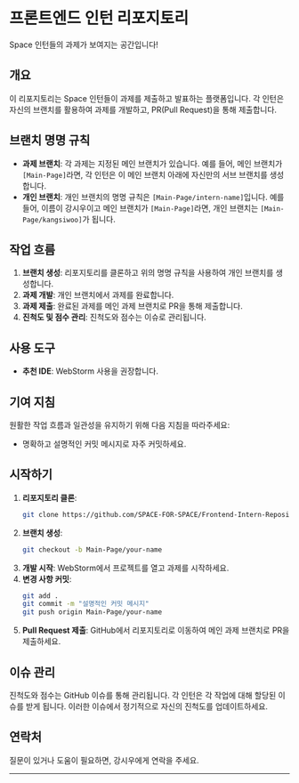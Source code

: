# 프론트엔드 인턴 리포지토리

Space 인턴들의 과제가 보여지는 공간입니다!

## 개요

이 리포지토리는 Space 인턴들이 과제를 제출하고 발표하는 플랫폼입니다. 각 인턴은 자신의 브랜치를 활용하여 과제를 개발하고, PR(Pull Request)을 통해 제출합니다.

## 브랜치 명명 규칙

- **과제 브랜치**: 각 과제는 지정된 메인 브랜치가 있습니다. 예를 들어, 메인 브랜치가 `[Main-Page]`라면, 각 인턴은 이 메인 브랜치 아래에 자신만의 서브 브랜치를 생성합니다.
- **개인 브랜치**: 개인 브랜치의 명명 규칙은 `[Main-Page/intern-name]`입니다. 예를 들어, 이름이 강시우이고 메인 브랜치가 `[Main-Page]`라면, 개인 브랜치는 `[Main-Page/kangsiwoo]`가 됩니다.

## 작업 흐름

1. **브랜치 생성**: 리포지토리를 클론하고 위의 명명 규칙을 사용하여 개인 브랜치를 생성합니다.
2. **과제 개발**: 개인 브랜치에서 과제를 완료합니다.
3. **과제 제출**: 완료된 과제를 메인 과제 브랜치로 PR을 통해 제출합니다.
4. **진척도 및 점수 관리**: 진척도와 점수는 이슈로 관리됩니다.

## 사용 도구

- **추천 IDE**: WebStorm 사용을 권장합니다.

## 기여 지침

원활한 작업 흐름과 일관성을 유지하기 위해 다음 지침을 따라주세요:

- 명확하고 설명적인 커밋 메시지로 자주 커밋하세요.

## 시작하기

1. **리포지토리 클론**:
    ```bash
    git clone https://github.com/SPACE-FOR-SPACE/Frontend-Intern-Repository
    ```
2. **브랜치 생성**:
    ```bash
    git checkout -b Main-Page/your-name
    ```
3. **개발 시작**: WebStorm에서 프로젝트를 열고 과제를 시작하세요.
4. **변경 사항 커밋**:
    ```bash
    git add .
    git commit -m "설명적인 커밋 메시지"
    git push origin Main-Page/your-name
    ```
5. **Pull Request 제출**: GitHub에서 리포지토리로 이동하여 메인 과제 브랜치로 PR을 제출하세요.

## 이슈 관리

진척도와 점수는 GitHub 이슈를 통해 관리됩니다. 각 인턴은 각 작업에 대해 할당된 이슈를 받게 됩니다. 이러한 이슈에서 정기적으로 자신의 진척도를 업데이트하세요.

## 연락처

질문이 있거나 도움이 필요하면, 강시우에게 연락을 주세요.

---
